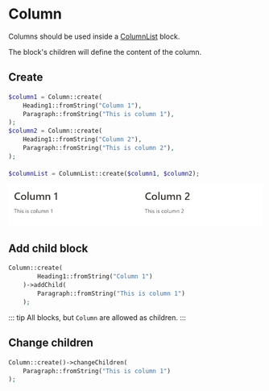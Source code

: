 # Column

Columns should be used inside a [ColumnList](./ColumnList) block.

The block's children will define the content of the column.

## Create

```php
$column1 = Column::create(
    Heading1::fromString("Column 1"),
    Paragraph::fromString("This is column 1"),
);
$column2 = Column::create(
    Heading1::fromString("Column 2"),
    Paragraph::fromString("This is column 2"),
);

$columnList = ColumnList::create($column1, $column2);
```

![](../images/column-create.png)

## Add child block

```php
Column::create(
        Heading1::fromString("Column 1")
    )->addChild(
        Paragraph::fromString("This is column 1")
    );
```

::: tip
All blocks, but `Column` are allowed as children.
:::

## Change children

```php
Column::create()->changeChildren(
    Paragraph::fromString("This is column 1")
);
```
